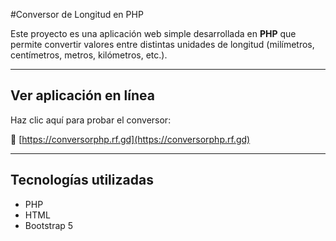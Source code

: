 #Conversor de Longitud en PHP

Este proyecto es una aplicación web simple desarrollada en **PHP** que permite convertir valores entre distintas unidades de longitud (milímetros, centímetros, metros, kilómetros, etc.).

---

## Ver aplicación en línea

Haz clic aquí para probar el conversor:

🔗 [https://conversorphp.rf.gd](https://conversorphp.rf.gd)

---

## Tecnologías utilizadas

- PHP
- HTML
- Bootstrap 5





